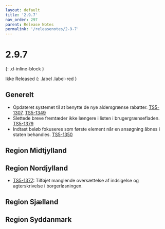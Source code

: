 ```yaml
---
layout: default
title: '2.9.7'
nav_order: 297
parent: Release Notes
permalink: '/releasenotes/2-9-7'
---
```


# 2.9.7
{: .d-inline-block }

Ikke Released
{: .label .label-red }

## Generelt
- Opdateret systemet til at benytte de nye aldersgrænse rabatter. [TS5-1307](https://sd.trifork.com/browse/TS5-1307), [TS5-1349](https://sd.trifork.com/browse/TS5-1349)
- Slettede breve fremtæder ikke længere i listen i brugergrænsefladen. [TS5-1379](https://sd.trifork.com/browse/TS5-1379)
- Indtast beløb fokuseres som første element når en ansøgning åbnes i staten behandles. [TS5-1350](https://sd.trifork.com/browse/TS5-1350)

## Region Midtjylland

## Region Nordjylland
- [TS5-1377](https://sd.trifork.com/browse/TS5-1377): Tilføjet manglende oversættelse af indsigelse og agterskrivelse i borgerløsningen.

## Region Sjælland

## Region Syddanmark
